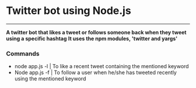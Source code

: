 # Twitter bot using Node.js
---
**A twitter bot that likes a tweet or follows someone back when they tweet using a specific hashtag**
**It uses the npm modules, 'twitter and yargs'**
### Commands
- node app.js -l <keyword> | To like a recent tweet containing the mentioned keyword
- Node app.js -f <keyword> | To follow a user when he/she has tweeted recently using the mentioned keyword

